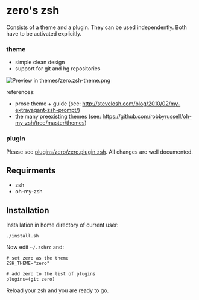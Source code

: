 # zero's zsh

Consists of a theme and a plugin. They can be used independently. Both have to be activated explicitly.

### theme

* simple clean design
* support for git and hg repositories

![Preview in themes/zero.zsh-theme.png](https://raw.github.com/arlimus/zero.zsh/master/themes/zero.zsh-theme.png)

references:

* prose theme + guide (see: http://stevelosh.com/blog/2010/02/my-extravagant-zsh-prompt/)
* the many preexisting themes (see: https://github.com/robbyrussell/oh-my-zsh/tree/master/themes)

### plugin

Please see [plugins/zero/zero.plugin.zsh](blob/master/plugins/zero/zero.plugin.zsh). All changes are well documented.


## Requirments

* zsh
* oh-my-zsh

## Installation

Installation in home directory of current user:

    ./install.sh

Now edit `~/.zshrc` and:

    # set zero as the theme
    ZSH_THEME="zero"

    # add zero to the list of plugins
    plugins=(git zero)

Reload your zsh and you are ready to go.
